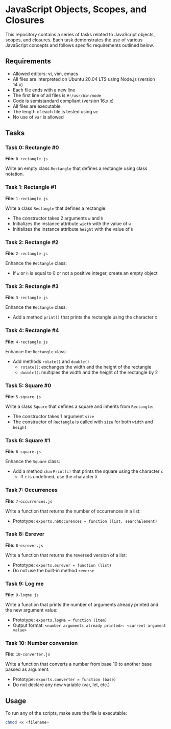 # JavaScript Objects, Scopes, and Closures

This repository contains a series of tasks related to JavaScript objects, scopes, and closures. Each task demonstrates the use of various JavaScript concepts and follows specific requirements outlined below.

## Requirements

- Allowed editors: vi, vim, emacs
- All files are interpreted on Ubuntu 20.04 LTS using Node.js (version 14.x)
- Each file ends with a new line
- The first line of all files is `#!/usr/bin/node`
- Code is semistandard compliant (version 16.x.x)
- All files are executable
- The length of each file is tested using `wc`
- No use of `var` is allowed

## Tasks

### Task 0: Rectangle #0

**File:** `0-rectangle.js`

Write an empty class `Rectangle` that defines a rectangle using class notation.

### Task 1: Rectangle #1

**File:** `1-rectangle.js`

Write a class `Rectangle` that defines a rectangle:
- The constructor takes 2 arguments `w` and `h`
- Initializes the instance attribute `width` with the value of `w`
- Initializes the instance attribute `height` with the value of `h`

### Task 2: Rectangle #2

**File:** `2-rectangle.js`

Enhance the `Rectangle` class:
- If `w` or `h` is equal to 0 or not a positive integer, create an empty object

### Task 3: Rectangle #3

**File:** `3-rectangle.js`

Enhance the `Rectangle` class:
- Add a method `print()` that prints the rectangle using the character `X`

### Task 4: Rectangle #4

**File:** `4-rectangle.js`

Enhance the `Rectangle` class:
- Add methods `rotate()` and `double()`
  - `rotate()`: exchanges the width and the height of the rectangle
  - `double()`: multiples the width and the height of the rectangle by 2

### Task 5: Square #0

**File:** `5-square.js`

Write a class `Square` that defines a square and inherits from `Rectangle`:
- The constructor takes 1 argument `size`
- The constructor of `Rectangle` is called with `size` for both `width` and `height`

### Task 6: Square #1

**File:** `6-square.js`

Enhance the `Square` class:
- Add a method `charPrint(c)` that prints the square using the character `c`
  - If `c` is undefined, use the character `X`

### Task 7: Occurrences

**File:** `7-occurrences.js`

Write a function that returns the number of occurrences in a list:
- Prototype: `exports.nbOccurences = function (list, searchElement)`

### Task 8: Esrever

**File:** `8-esrever.js`

Write a function that returns the reversed version of a list:
- Prototype: `exports.esrever = function (list)`
- Do not use the built-in method `reverse`

### Task 9: Log me

**File:** `9-logme.js`

Write a function that prints the number of arguments already printed and the new argument value:
- Prototype: `exports.logMe = function (item)`
- Output format: `<number arguments already printed>: <current argument value>`

### Task 10: Number conversion

**File:** `10-converter.js`

Write a function that converts a number from base 10 to another base passed as argument:
- Prototype: `exports.converter = function (base)`
- Do not declare any new variable (var, let, etc.)

## Usage

To run any of the scripts, make sure the file is executable:
```bash
chmod +x <filename>

